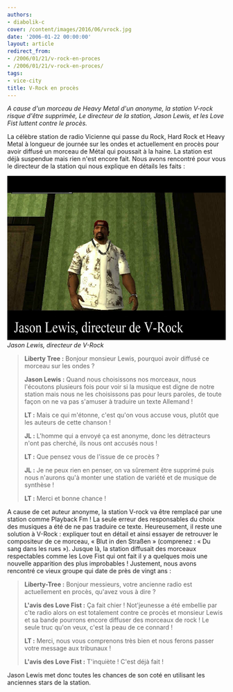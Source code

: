 ```yaml
---
authors:
- diabolik-c
cover: /content/images/2016/06/vrock.jpg
date: '2006-01-22 00:00:00'
layout: article
redirect_from:
- /2006/01/21/v-rock-en-proces
- /2006/01/21/v-rock-en-proces/
tags:
- vice-city
title: V-Rock en procès
---
```



_A cause d'un morceau de Heavy Metal d'un anonyme, la station V-rock risque d'être supprimée, Le directeur de la station, Jason Lewis, et les Love Fist luttent contre le procès._

La célèbre station de radio Vicienne qui passe du Rock, Hard Rock et Heavy Metal à longueur de journée sur les ondes et actuellement en procès pour avoir diffusé un morceau de Métal qui poussait à la haine. La station est déjà suspendue mais rien n'est encore fait. Nous avons rencontré pour vous le directeur de la station qui nous explique en détails les faits :

![Jason Lewis, directeur de V-Rock](/content/images/2005/01/jasonlewis.jpg)
_Jason Lewis, directeur de V-Rock_

> **Liberty Tree :** Bonjour monsieur Lewis, pourquoi avoir diffusé ce morceau sur les ondes ?
> 
> **Jason Lewis :** Quand nous choisissons nos morceaux, nous l'écoutons plusieurs fois pour voir si la musique est digne de notre station mais nous ne les choisissons pas pour leurs paroles, de toute façon on ne va pas s'amuser à traduire un texte Allemand !
> 
> **LT :** Mais ce qui m'étonne, c'est qu'on vous accuse vous, plutôt que les auteurs de cette chanson !
> 
> **JL :** L'homme qui a envoyé ça est anonyme, donc les détracteurs n'ont pas cherché, ils nous ont accusés nous !
> 
> **LT :** Que pensez vous de l'issue de ce procès ?
> 
> **JL :** Je ne peux rien en penser, on va sûrement être supprimé puis nous n'aurons qu'à monter une station de variété et de musique de synthèse !
> 
> **LT :** Merci et bonne chance !

A cause de cet auteur anonyme, la station V-rock va être remplacé par une station comme Playback Fm ! La seule erreur des responsables du choix des musiques a été de ne pas traduire ce texte. Heureusement, il reste une solution à V-Rock : expliquer tout en détail et ainsi essayer de retrouver le compositeur de ce morceau, « Blut in den Straßen » (comprenez : « Du sang dans les rues »). Jusque là, la station diffusait des morceaux respectables comme les Love Fist qui ont fait il y a quelques mois une nouvelle apparition des plus improbables ! Justement, nous avons rencontré ce vieux groupe qui date de près de vingt ans :

> **Liberty-Tree :** Bonjour messieurs, votre ancienne radio est actuellement en procès, qu'avez vous à dire ?
> 
> **L'avis des Love Fist :** Ça fait chier ! Not'jeunesse a été embellie par c'te radio alors on est totalement contre ce procès et monsieur Lewis et sa bande pourrons encore diffuser des morceaux de rock ! Le seule truc qu'on veux, c'est la peau de ce connard !
> 
> **LT :** Merci, nous vous comprenons très bien et nous ferons passer votre message aux tribunaux !
> 
> **L'avis des Love Fist :** T'inquiète ! C'est déjà fait !

Jason Lewis met donc toutes les chances de son coté en utilisant les anciennes stars de la station.